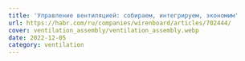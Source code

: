 ```yaml
---
title: 'Управление вентиляцией: собираем, интегрируем, экономим'
url: https://habr.com/ru/companies/wirenboard/articles/702444/
cover: ventilation_assembly/ventilation_assembly.webp
date: 2022-12-05
category: ventilation
---
```

